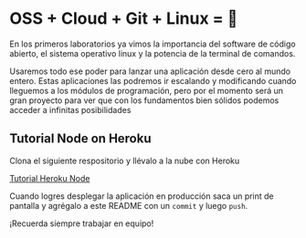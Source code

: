 # OSS + Cloud + Git + Linux = :rocket:

En los primeros laboratorios ya vimos la importancia del software de código abierto, el sistema operativo linux y la potencia de la terminal de comandos.

Usaremos todo ese poder para lanzar una aplicación desde cero al mundo entero. Estas aplicaciones las podremos ir escalando y modificando cuando lleguemos a los módulos de programación, pero por el momento será un gran proyecto para ver que con los fundamentos bien sólidos podemos acceder a infinitas posibilidades

## Tutorial Node on Heroku

Clona el siguiente respositorio y llévalo a la nube con Heroku

[Tutorial Heroku Node](https://github.com/heroku/node-js-getting-started)

Cuando logres desplegar la aplicación en producción saca un print de pantalla y agrégalo a este README con un `commit` y luego `push`.

¡Recuerda siempre trabajar en equipo!